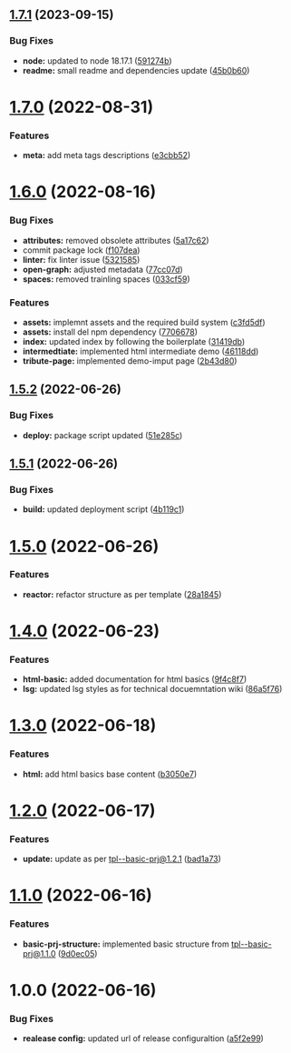 ## [1.7.1](https://github.com/paulAlexSerban/prj--fe-ui-techstack-insights/compare/v1.7.0...v1.7.1) (2023-09-15)


### Bug Fixes

* **node:** updated to node 18.17.1 ([591274b](https://github.com/paulAlexSerban/prj--fe-ui-techstack-insights/commit/591274bc63e7d295cc5e262ede3066706d1e390b))
* **readme:** small readme and dependencies update ([45b0b60](https://github.com/paulAlexSerban/prj--fe-ui-techstack-insights/commit/45b0b6032fb2abc928ab98d6ae07e8454dc978e1))

# [1.7.0](https://github.com/paulAlexSerban/prj--fe-ui-techstack-insights/compare/v1.6.0...v1.7.0) (2022-08-31)


### Features

* **meta:** add meta tags descriptions ([e3cbb52](https://github.com/paulAlexSerban/prj--fe-ui-techstack-insights/commit/e3cbb5268f9eed576ed5da8faf800c8a7666ed77))

# [1.6.0](https://github.com/paulAlexSerban/prj--fe-ui-techstack-insights/compare/v1.5.2...v1.6.0) (2022-08-16)


### Bug Fixes

* **attributes:** removed obsolete attributes ([5a17c62](https://github.com/paulAlexSerban/prj--fe-ui-techstack-insights/commit/5a17c62838d19dd383d66a0608b07a576035a99c))
* commit package lock ([f107dea](https://github.com/paulAlexSerban/prj--fe-ui-techstack-insights/commit/f107deafb7eebc368c0230a0ac95e7b0cfbbef93))
* **linter:** fix linter issue ([5321585](https://github.com/paulAlexSerban/prj--fe-ui-techstack-insights/commit/5321585e4cfa396f7da64733f1e05bdeb2a52929))
* **open-graph:** adjusted metadata ([77cc07d](https://github.com/paulAlexSerban/prj--fe-ui-techstack-insights/commit/77cc07d166737f52abbfbb2a074a6f82b7b41357))
* **spaces:** removed trainling spaces ([033cf59](https://github.com/paulAlexSerban/prj--fe-ui-techstack-insights/commit/033cf59ea73e4fb22c75d3f1a8763b5961c3c028))


### Features

* **assets:** implemnt assets and the required build system ([c3fd5df](https://github.com/paulAlexSerban/prj--fe-ui-techstack-insights/commit/c3fd5dfda2f130c7534312994d9b2819f3f7bdb6))
* **assets:** install del npm dependency ([7706678](https://github.com/paulAlexSerban/prj--fe-ui-techstack-insights/commit/7706678db4addbac7e8734a63ddb3594e6e04b52))
* **index:** updated index by following the boilerplate ([31419db](https://github.com/paulAlexSerban/prj--fe-ui-techstack-insights/commit/31419dbe5f1600f8aa4e677e1a292522560b23da))
* **intermedtiate:** implemented html intermediate demo ([46118dd](https://github.com/paulAlexSerban/prj--fe-ui-techstack-insights/commit/46118dd4cb9d23be582e16850bd4677da0a422c8))
* **tribute-page:** implemented demo-imput page ([2b43d80](https://github.com/paulAlexSerban/prj--fe-ui-techstack-insights/commit/2b43d807930c5646d3c3875d02eaf948ef642ba3))

## [1.5.2](https://github.com/paulAlexSerban/fe--ui-techstack-insights/compare/v1.5.1...v1.5.2) (2022-06-26)


### Bug Fixes

* **deploy:** package script updated ([51e285c](https://github.com/paulAlexSerban/fe--ui-techstack-insights/commit/51e285cc0f5100e336603151669ef95b4c43ca79))

## [1.5.1](https://github.com/paulAlexSerban/fe--ui-techstack-insights/compare/v1.5.0...v1.5.1) (2022-06-26)


### Bug Fixes

* **build:** updated deployment script ([4b119c1](https://github.com/paulAlexSerban/fe--ui-techstack-insights/commit/4b119c18641b56be79fdd933c6d8469ed029c99b))

# [1.5.0](https://github.com/paulAlexSerban/fe--ui-techstack-insights/compare/v1.4.0...v1.5.0) (2022-06-26)


### Features

* **reactor:** refactor structure as per template ([28a1845](https://github.com/paulAlexSerban/fe--ui-techstack-insights/commit/28a184572644245e809c5688fddc3a8099f1fc2d))

# [1.4.0](https://github.com/paulAlexSerban/fe--ui-techstack-insights/compare/v1.3.0...v1.4.0) (2022-06-23)


### Features

* **html-basic:** added documentation for html basics ([9f4c8f7](https://github.com/paulAlexSerban/fe--ui-techstack-insights/commit/9f4c8f76a08743a36a28381e7ded20248d85deae))
* **lsg:** updated lsg styles as for technical docuemntation wiki ([86a5f76](https://github.com/paulAlexSerban/fe--ui-techstack-insights/commit/86a5f76194a7c76b486abfb6157a09df8fe7e5eb))

# [1.3.0](https://github.com/paulAlexSerban/fe--ui-techstack-insights/compare/v1.2.0...v1.3.0) (2022-06-18)


### Features

* **html:** add html basics base content ([b3050e7](https://github.com/paulAlexSerban/fe--ui-techstack-insights/commit/b3050e74006d3d2d2852ed81fafb0673d730138f))

# [1.2.0](https://github.com/paulAlexSerban/fe--ui-techstack-insights/compare/v1.1.0...v1.2.0) (2022-06-17)


### Features

* **update:** update as per tpl--basic-prj@1.2.1 ([bad1a73](https://github.com/paulAlexSerban/fe--ui-techstack-insights/commit/bad1a730e29b58a4119f486e6bcc452c3c7cbaf4))

# [1.1.0](https://github.com/paulAlexSerban/fe--ui-techstack-insights/compare/v1.0.0...v1.1.0) (2022-06-16)


### Features

* **basic-prj-structure:** implemented basic structure from tpl--basic-prj@1.1.0 ([9d0ec05](https://github.com/paulAlexSerban/fe--ui-techstack-insights/commit/9d0ec059de89e9ec15f4d5b0b56aa840a9a70e16))

# 1.0.0 (2022-06-16)


### Bug Fixes

* **realease config:** updated url of release configuraltion ([a5f2e99](https://github.com/paulAlexSerban/fe--ui-techstack-insights/commit/a5f2e990021797661da8e1808d0f2b6edfc7b592))
